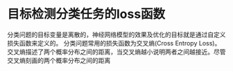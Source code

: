 # 目标检测分类任务的loss函数
  分类问题的目标变量是离散的，神经网络模型的效果及优化的目标就是通过自定义损失函数来定义的。
  分类问题常用的损失函数为交叉熵(Cross Entropy Loss)。
  交叉熵描述了两个概率分布之间的距离，当交叉熵越小说明两者之间越接近。尽管交叉熵刻画的两个概率分布之间的距离



